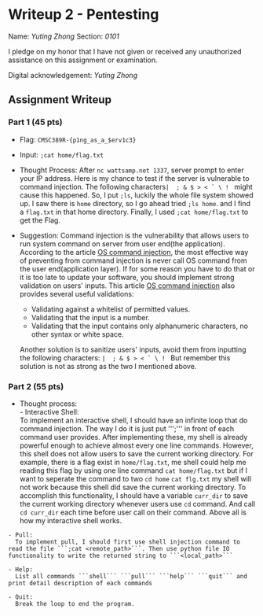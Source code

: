 # Writeup 2 - Pentesting

Name: *Yuting Zhong*
Section: *0101*

I pledge on my honor that I have not given or received any unauthorized assistance on this assignment or examination.

Digital acknowledgement: *Yuting Zhong*

## Assignment Writeup

### Part 1 (45 pts)

  -  Flag: ```CMSC389R-{p1ng_as_a_$erv1c3}```
  -  Input: ```;cat home/flag.txt```
  -  Thought Process: After ```nc wattsamp.net 1337```, server prompt to enter your IP address. Here is my chance to test if the server is vulnerable to command injection. The following characters```|  ; & $ > < ` \ ! ``` might cause this happened. So, I put ```;ls```, luckily the whole file system showed up. I saw there is ```home``` directory, so I go ahead tried ```;ls home```. and I find a ```flag.txt``` in that home directory. Finally, I used ```;cat home/flag.txt``` to get the Flag.
  - Suggestion: Command injection is the vulnerability that allows users to run system command on server from user end(the application).  According to the article [OS command injection][1], the most effective way of preventing from command injection is never call OS command from the user end(application layer). If for some reason you have to do that or it is too late to update your software, you should implement strong validation on users' inputs. This article [OS command injection][1] also provides several useful validations:
    -  Validating against a whitelist of permitted values.
    -  Validating that the input is a number.
    -  Validating that the input contains only alphanumeric characters, no other syntax or white space.

    Another solution is to sanitize users' inputs, avoid them from inputting the following characters: ```|  ; & $ > < ` \ ! ``` But remember this solution is not as strong as the two I mentioned above.


### Part 2 (55 pts)  
  -  Thought process:  
    - Interactive Shell:  
      To implement an interactive shell, I should have an infinite loop that do command injection. The way I do it is just put ''';''' in front of each command user provides. After implementing these, my shell is already powerful enough to achieve almost every one line commands. However, this shell does not allow users to save the current working directory. For example, there is a flag exist in ```home/flag.txt```, me shell could help me reading this flag by using one line command ```cat home/flag.txt``` but if I want to seperate the command to two ```cd home``` ```cat flg.txt``` my shell will not work because this shell did save the current working directory. To accomplish this functionality, I should have a variable ```curr_dir``` to save the current working directory whenever users use ```cd``` command. And call ```cd curr_dir``` each time before user call on their command. Above all is how my interactive shell works.  

    - Pull:  
      To implement pull, I should first use shell injection command to read the file ```;cat <remote_path>```. Then use python file IO functionality to write the returned string to ```<local_path>```  

    - Help:  
      List all commands ```shell``` ```pull``` ```help``` ```quit``` and print detail description of each commands  

    - Quit:  
      Break the loop to end the program.



[1]:https://portswigger.net/web-security/os-command-injection
